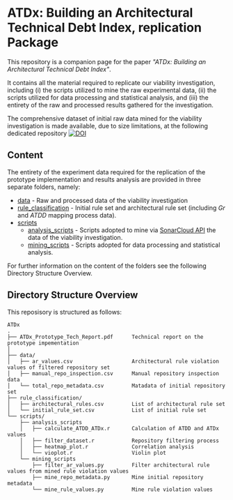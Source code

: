 # ATDx: Building an Architectural Technical Debt Index, replication Package

This repository is a companion page for the paper _"ATDx: Building an Architectural Technical Debt Index"_.

It contains all the material required to replicate our viability investigation, including (i) the scripts utilized to mine the raw experimental data, (ii) the scripts utilized for data processing and statistical analysis, and (iii) the entirety of the raw and processed results gathered for the investigation.

The comprehensive dataset of initial raw data mined for the viability investigation is made available, due to size limitations, at the following dedicated repository [![DOI](https://zenodo.org/badge/DOI/10.5281/zenodo.3595502.svg)](https://doi.org/10.5281/zenodo.3595502)

Content
---------------
The entirety of the experiment data required for the replication of the prototype implementation and results analysis are provided in three separate folders, namely:

* [data](https://github.com/ATDindeX/ATDx/tree/master/data) - Raw and processed data of the viability investigation
* [rule_classification](https://github.com/ATDindeX/ATDx/tree/master/rule_classification) - Initial rule set and architectural rule set (including _Gr_ and _ATDD_ mapping process data).
* [scripts](https://github.com/ATDindeX/ATDx/tree/master/scripts) 
    * [analysis_scripts](https://github.com/ATDindeX/ATDx/tree/master/scripts/analysis_scripts) - Scripts adopted to mine via [SonarCloud API](https://sonarcloud.io/) the data of the viability investigation.
    * [mining_scripts](https://github.com/ATDindeX/ATDx/tree/master/scripts/mining_scripts) - Scripts adopted for data processing and statistical analysis.


For further information on the content of the folders see the following Directory Structure Overview.

Directory Structure Overview
---------------
This reposisory is structured as follows:
 
    ATDx
    .
    ├── ATDx_Prototype_Tech_Report.pdf      Technical report on the prototype impementation
    │
    ├── data/
    │   ├── ar_values.csv                   Architectural rule violation values of filtered repository set
    │   ├── manual_repo_inspection.csv      Manual repository inspection data
    │   └── total_repo_metadata.csv         Matadata of initial repository set
    ├── rule_classification/
    │   ├── architectural_rules.csv         List of architectural rule set
    │   └── initial_rule_set.csv            List of initial rule set
    └── scripts/
        ├── analysis_scripts
        │   ├── calculate_ATDD_ATDx.r       Calculation of ATDD and ATDx values
        │   ├── filter_dataset.r            Repository filtering process
        │   ├── heatmap_plot.r              Correlation analysis
        │   └── vioplot.r                   Violin plot
        └── mining_scripts
            ├── filter_ar_values.py         Filter architectural rule values from mined rule violation values 
            ├── mine_repo_metadata.py       Mine initial repository metadata 
            └── mine_rule_values.py         Mine rule violation values 
